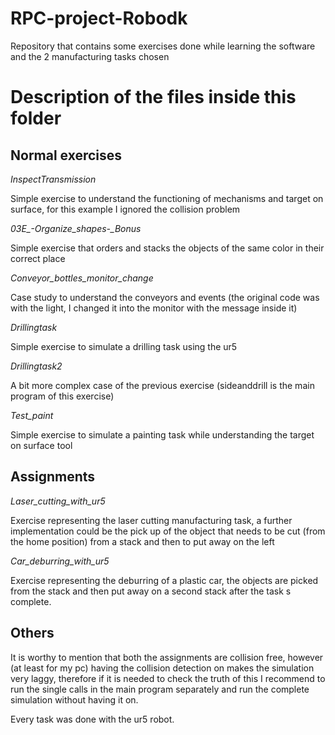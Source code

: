 # RPC-project-Robodk
Repository that contains some exercises done while learning the software and the 2 manufacturing tasks chosen

# Description of the files inside this folder
## Normal exercises
*InspectTransmission*
  
  Simple exercise to understand the functioning of mechanisms and target on surface, for this example I ignored the collision problem
  
*03E_-_Organize_shapes_-_Bonus*
  
  Simple exercise that orders and stacks the objects of the same color in their correct place
  
*Conveyor_bottles_monitor_change*
  
  Case study to understand the conveyors and events (the original code was with the light, I changed it into the monitor with the message inside it)
  
*Drillingtask*

  Simple exercise to simulate a drilling task using the ur5
  
*Drillingtask2*

  A bit more complex case of the previous exercise (sideanddrill is the main program of this exercise)
  
*Test_paint*

  Simple exercise to simulate a painting task while understanding the target on surface tool


## Assignments

*Laser_cutting_with_ur5*

  Exercise representing the laser cutting manufacturing task, a further implementation could be the pick up of the object that needs to be cut (from the home position) from a stack
  and then to put away on the left
  
*Car_deburring_with_ur5*

  Exercise representing the deburring of a plastic car, the objects are picked from the stack and then put away on a second stack after the task s complete.


## Others

It is worthy to mention that both the assignments are collision free, however (at least for my pc) having the collision detection on makes the simulation very laggy, therefore if it is needed to check the truth of this I recommend to run the single calls in the main program separately and run the complete simulation without having it on.

Every task was done with the ur5 robot.
